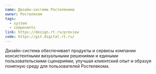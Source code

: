 ```yaml
---
name: Дизайн-система Ростелекома
owner: Ростелеком
tags: 
  - system
  - components
link: https://design.rt.ru/preview
code: https://git.digital.rt.ru/
---
```


Дизайн-система обеспечивает продукты и сервисы компании консистентными визуальными решениями и едиными пользовательскими сценариями, улучшая клиентский опыт и образуя понятную среду для пользователей Ростелекома.